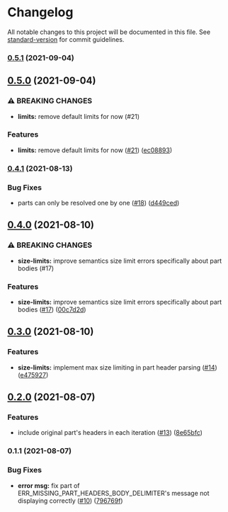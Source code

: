 # Changelog

All notable changes to this project will be documented in this file. See [standard-version](https://github.com/conventional-changelog/standard-version) for commit guidelines.

### [0.5.1](https://github.com/shtaif/multerator/compare/v0.5.0...v0.5.1) (2021-09-04)

## [0.5.0](https://github.com/shtaif/multerator/compare/v0.4.1...v0.5.0) (2021-09-04)


### ⚠ BREAKING CHANGES

* **limits:** remove default limits for now (#21)

### Features

* **limits:** remove default limits for now ([#21](https://github.com/shtaif/multerator/issues/21)) ([ec08893](https://github.com/shtaif/multerator/commit/ec08893ce5cfa5de7fbb999006d6bbfc55bf6fac))

### [0.4.1](https://github.com/shtaif/multerator/compare/v0.4.0...v0.4.1) (2021-08-13)


### Bug Fixes

* parts can only be resolved one by one ([#18](https://github.com/shtaif/multerator/issues/18)) ([d449ced](https://github.com/shtaif/multerator/commit/d449cedc376354c330433572b6ac24217614bd4a))

## [0.4.0](https://github.com/shtaif/multerator/compare/v0.3.0...v0.4.0) (2021-08-10)


### ⚠ BREAKING CHANGES

* **size-limits:** improve semantics size limit errors specifically about part bodies (#17)

### Features

* **size-limits:** improve semantics size limit errors specifically about part bodies ([#17](https://github.com/shtaif/multerator/issues/17)) ([00c7d2d](https://github.com/shtaif/multerator/commit/00c7d2d26ae2ede006c3cd96d9fc6a3dd6840784))

## [0.3.0](https://github.com/shtaif/multerator/compare/v0.2.0...v0.3.0) (2021-08-10)


### Features

* **size-limits:** implement max size limiting in part header parsing ([#14](https://github.com/shtaif/multerator/issues/14)) ([e475927](https://github.com/shtaif/multerator/commit/e47592714c2bf111d58b7d67bc364b7dc6ef7444))

## [0.2.0](https://github.com/shtaif/multerator/compare/v0.1.1...v0.2.0) (2021-08-07)


### Features

* include original part's headers in each iteration ([#13](https://github.com/shtaif/multerator/issues/13)) ([8e65bfc](https://github.com/shtaif/multerator/commit/8e65bfc63dcb717533f1ecc725772b65bf778340))

### 0.1.1 (2021-08-07)


### Bug Fixes

* **error msg:** fix part of ERR_MISSING_PART_HEADERS_BODY_DELIMITER's message not displaying correctly ([#10](https://github.com/shtaif/multerator/issues/10)) ([796769f](https://github.com/shtaif/multerator/commit/796769f6046574bc1d443399f0110c524b69274a))
